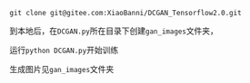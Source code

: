 `git clone git@gitee.com:XiaoBanni/DCGAN_Tensorflow2.0.git `

到本地后，在`DCGAN.py`所在目录下创建`gan_images`文件夹，

运行`python DCGAN.py`开始训练

生成图片见`gan_images`文件夹